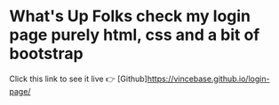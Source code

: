 # What's Up Folks check my login page purely html, css and a bit of bootstrap


Click this link to see it live 👉 [Github]https://vincebase.github.io/login-page/
